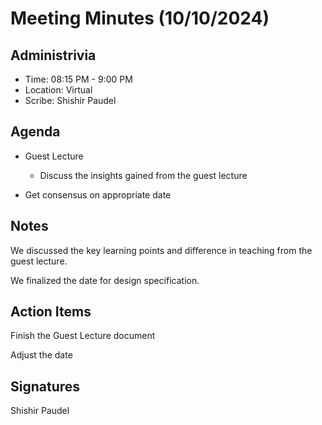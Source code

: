 # Meeting Minutes (10/10/2024)

## Administrivia
<!-- The scribe is the person taking the _notes_. This is encouraged to be a single person to reduce problems. -->
* Time: 08:15 PM - 9:00 PM
* Location: Virtual
* Scribe: Shishir Paudel

## Agenda
* Guest Lecture
  * Discuss the insights gained from the guest lecture

* Get consensus on appropriate date

## Notes
We discussed the key learning points and difference in teaching from the guest lecture.

We finalized the date for design specification.

## Action Items
Finish the Guest Lecture document 

Adjust the date

## Signatures
<!-- Add signatures on 10/11/2024 -->
Shishir Paudel
